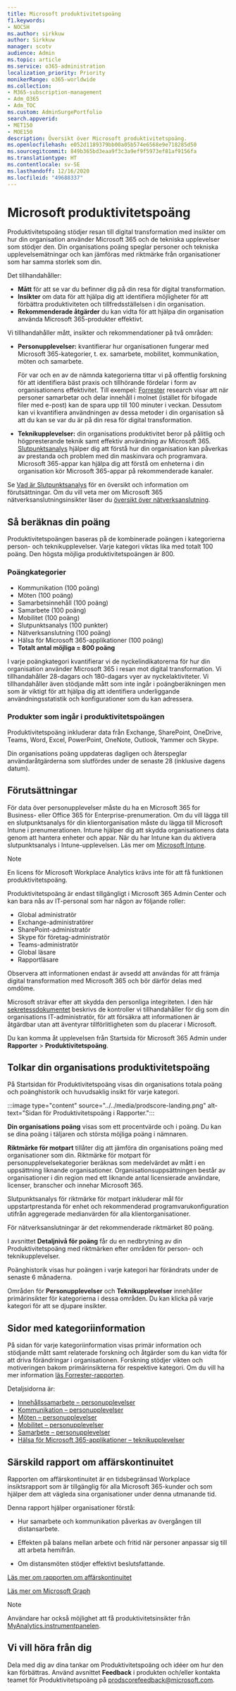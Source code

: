 ```yaml
---
title: Microsoft produktivitetspoäng
f1.keywords:
- NOCSH
ms.author: sirkkuw
author: Sirkkuw
manager: scotv
audience: Admin
ms.topic: article
ms.service: o365-administration
localization_priority: Priority
monikerRange: o365-worldwide
ms.collection:
- M365-subscription-management
- Adm_O365
- Adm_TOC
ms.custom: AdminSurgePortfolio
search.appverid:
- MET150
- MOE150
description: Översikt över Microsoft produktivitetspoäng.
ms.openlocfilehash: e052d1189379bb00a05b574e6568e9e718285d50
ms.sourcegitcommit: 849b365bd3eaa9f3c3a9ef9f5973ef81af9156fa
ms.translationtype: HT
ms.contentlocale: sv-SE
ms.lasthandoff: 12/16/2020
ms.locfileid: "49688337"
---
```

# <a name="microsoft-productivity-score"></a>Microsoft produktivitetspoäng 

Produktivitetspoäng stödjer resan till digital transformation med insikter om hur din organisation använder Microsoft 365 och de tekniska upplevelser som stödjer den. Din organisations poäng speglar personer och tekniska upplevelsemätningar och kan jämföras med riktmärke från organisationer som har samma storlek som din.

Det tillhandahåller:

- **Mått** för att se var du befinner dig på din resa för digital transformation.
- **Insikter** om data för att hjälpa dig att identifiera möjligheter för att förbättra produktiviteten och tillfredsställelsen i din organisation.
- **Rekommenderade åtgärder** du kan vidta för att hjälpa din organisation använda Microsoft 365-produkter effektivt.

Vi tillhandahåller mått, insikter och rekommendationer på två områden: 

- **Personupplevelser:** kvantifierar hur organisationen fungerar med Microsoft 365-kategorier, t. ex. samarbete, mobilitet, kommunikation, möten och samarbete.  

    För var och en av de nämnda kategorierna tittar vi på offentlig forskning för att identifiera bäst praxis och tillhörande fördelar i form av organisationens effektivitet. Till exempel: [Forrester](https://vc2prod.blob.core.windows.net/vc-resources/TEIStudies/TEI%20of%20Microsoft%20365%20E5%20-%20Oct%202018.pdf) research visar att när personer samarbetar och delar innehåll i molnet (istället för bifogade filer med e-post) kan de spara upp till 100 minuter i veckan. Dessutom kan vi kvantifiera användningen av dessa metoder i din organisation så att du kan se var du är på din resa för digital transformation. 

- **Teknikupplevelser:** din organisations produktivitet beror på pålitlig och högpresterande teknik samt effektiv användning av Microsoft 365. [Slutpunktsanalys](https://aka.ms/endpointanalytics) hjälper dig att förstå hur din organisation kan påverkas av prestanda och problem med din maskinvara och programvara. Microsoft 365-appar kan hjälpa dig att förstå om enheterna i din organisation kör Microsoft 365-appar på rekommenderade kanaler.

Se [Vad är Slutpunktsanalys](https://docs.microsoft.com/mem/analytics/overview) för en översikt och information om förutsättningar. Om du vill veta mer om Microsoft 365 nätverksanslutningsinsikter läser du [översikt över nätverksanslutning](https://docs.microsoft.com/microsoft-365/enterprise/microsoft-365-networking-overview).
  

## <a name="how-the-score-is-calculated"></a>Så beräknas din poäng

Produktivitetspoängen baseras på de kombinerade poängen i kategorierna person- och teknikupplevelser. Varje kategori viktas lika med totalt 100 poäng. Den högsta möjliga produktivitetspoängen är 800.

### <a name="score-categories"></a>Poängkategorier 

- Kommunikation (100 poäng)
- Möten (100 poäng)
- Samarbetsinnehåll (100 poäng)
- Samarbete (100 poäng)
- Mobilitet (100 poäng)
- Slutpunktsanalys (100 punkter)
- Nätverksanslutning (100 poäng)
- Hälsa för Microsoft 365-applikationer (100 poäng)
- **Totalt antal möjliga = 800 poäng**
 
 I varje poängkategori kvantifierar vi de nyckelindikatorerna för hur din organisation använder Microsoft 365 i resan mot digital transformation. Vi tillhandahåller 28-dagars och 180-dagars vyer av nyckelaktiviteter. Vi tillhandahåller även stödjande mått som inte ingår i poängberäkningen men som är viktigt för att hjälpa dig att identifiera underliggande användningsstatistik och konfigurationer som du kan adressera.

### <a name="products-included-in-productivity-score"></a>Produkter som ingår i produktivitetspoängen 

Produktivitetspoäng inkluderar data från Exchange, SharePoint, OneDrive, Teams, Word, Excel, PowerPoint, OneNote, Outlook, Yammer och Skype.

Din organisations poäng uppdateras dagligen och återspeglar användaråtgärderna som slutfördes under de senaste 28 (inklusive dagens datum).


## <a name="pre-requisites"></a>Förutsättningar 

För data över personupplevelser måste du ha en Microsoft 365 for Business- eller Office 365 för Enterprise-prenumeration. Om du vill lägga till en slutpunktsanalys för din klientorganisation måste du lägga till Microsoft Intune i prenumerationen. Intune hjälper dig att skydda organisationens data genom att hantera enheter och appar. När du har Intune kan du aktivera slutpunktsanalys i Intune-upplevelsen. Läs mer om [Microsoft Intune](https://docs.microsoft.com/mem/intune/). 
> [!NOTE]
> En licens för Microsoft Workplace Analytics krävs inte för att få funktionen produktivitetspoäng.

Produktivitetspoäng är endast tillgängligt i Microsoft 365 Admin Center och kan bara nås av IT-personal som har någon av följande roller:  

- Global administratör 
- Exchange-administratörer
- SharePoint-administratör 
- Skype för företag-administratör 
- Teams-administratör 
- Global läsare 
- Rapportläsare 

Observera att informationen endast är avsedd att användas för att främja digital transformation med Microsoft 365 och bör därför delas med omdöme. 

Microsoft strävar efter att skydda den personliga integriteten. I den här [sekretessdokumentet](privacy.md)  beskrivs de kontroller vi tillhandahåller för dig som din organisations IT-administratör, för att försäkra att informationen är åtgärdbar utan att äventyrar tillförlitligheten som du placerar i Microsoft.

Du kan komma åt upplevelsen från Startsida för Microsoft 365 Admin under **Rapporter** > **Produktivitetspoäng**.

## <a name="interpreting-your-organizations-productivity-score"></a>Tolkar din organisations produktivitetspoäng 

På Startsidan för Produktivitetspoäng visas din organisations totala poäng och poänghistorik och huvudsaklig insikt för varje kategori.

:::image type="content" source="../../media/prodscore-landing.png" alt-text="Sidan för Produktivitetspoäng i Rapporter.":::

**Din organisations poäng** visas som ett procentvärde och i poäng. Du kan se dina poäng i täljaren och största möjliga poäng i nämnaren.

**Riktmärke för motpart** tillåter dig att jämföra din organisations poäng med organisationer som din. Riktmärke för motpart för personupplevelsekategorier beräknas som medelvärdet av mått i en uppsättning liknande organisationer. Organisationsuppsättningen består av organisationer i din region med ett liknande antal licensierade användare, licenser, branscher och innehar Microsoft 365. 

Slutpunktsanalys för riktmärke för motpart inkluderar mål för uppstartprestanda för enhet och rekommenderad programvarukonfiguration utifrån aggregerade medianvärden för alla klientorganisationer.

För nätverksanslutningar är det rekommenderade riktmärket 80 poäng.

I avsnittet **Detaljnivå för poäng** får du en nedbrytning av din Produktivitetspoäng med riktmärken efter områden för person- och teknikupplevelser.

Poänghistorik visas hur poängen i varje kategori har förändrats under de senaste 6 månaderna.

Områden för **Personupplevelser** och **Teknikupplevelser** innehåller primärinsikter för kategorierna i dessa områden. Du kan klicka på varje kategori för att se djupare insikter.

## <a name="category-details-pages"></a>Sidor med kategoriinformation

På sidan för varje kategoriinformation visas primär information och stödjande mått samt relaterade forskning och åtgärder som du kan vidta för att driva förändringar i organisationen. Forskning stödjer vikten och motiveringen bakom primärinsikterna för respektive kategori. Om du vill ha mer information [läs Forrester-rapporten](https://vc2prod.blob.core.windows.net/vc-resources/TEIStudies/TEI%20of%20Microsoft%20365%20E5%20-%20Oct%202018.pdf).

Detaljsidorna är:
- [Innehållssamarbete – personupplevelser](content-collaboration.md)
- [Kommunikation – personupplevelser](communication.md)
- [Möten – personupplevelser](meetings.md)
- [Mobilitet – personupplevelser](mobility.md)
- [Samarbete – personupplevelser](teamwork.md)
- [Hälsa för Microsoft 365-applikationer – teknikupplevelser](apps-health.md)

## <a name="business-continuity-special-report"></a>Särskild rapport om affärskontinuitet

Rapporten om affärskontinuitet är en tidsbegränsad Workplace insiktsrapport som är tillgänglig för alla Microsoft 365-kunder och som hjälper dem att vägleda sina organisationer under denna utmanande tid.  

Denna rapport hjälper organisationer förstå: 

- Hur samarbete och kommunikation påverkas av övergången till distansarbete. 

- Effekten på balans mellan arbete och fritid när personer anpassar sig till att arbeta hemifrån. 

- Om distansmöten stödjer effektivt beslutsfattande.

[Läs mer om rapporten om affärskontinuitet](https://aka.ms/bcrps)

[Läs mer om Microsoft Graph](https://docs.microsoft.com/graph/)

> [!NOTE]
> Användare har också möjlighet att få produktivitetsinsikter från [MyAnalytics.instrumentpanelen](https://docs.microsoft.com/workplace-analytics/myanalytics/use/dashboard-2).


## <a name="we-want-to-hear-from-you"></a>Vi vill höra från dig

Dela med dig av dina tankar om Produktivitetspoäng och idéer om hur den kan förbättras. Använd avsnittet **Feedback** i produkten och/eller kontakta teamet för Produktivitetspoäng på prodscorefeedback@microsoft.com.

